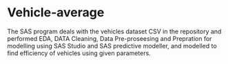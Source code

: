 # Vehicle-average
The SAS program deals with the vehicles dataset CSV in the repository and performed EDA, DATA Cleaning, Data Pre-proseesing and Prepration for modelling using SAS Studio and SAS predictive modeller, and modelled to find efficiency of vehicles using given parameters.
